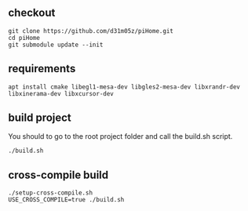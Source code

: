 checkout
--------

```
git clone https://github.com/d31m05z/piHome.git
cd piHome
git submodule update --init
```

requirements
------------

```
apt install cmake libegl1-mesa-dev libgles2-mesa-dev libxrandr-dev libxinerama-dev libxcursor-dev 
```

build project
-------------

You should to go to the root project folder and call the build.sh script.

```
./build.sh
```

cross-compile build
-------------------

```
./setup-cross-compile.sh
USE_CROSS_COMPILE=true ./build.sh
```
